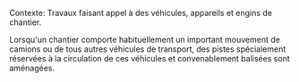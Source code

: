 Contexte: Travaux faisant appel à des véhicules,  appareils et engins de chantier.

Lorsqu'un chantier comporte habituellement un important mouvement de camions ou de tous autres véhicules de transport, des pistes spécialement réservées à la circulation de ces véhicules et convenablement balisées sont aménagées.